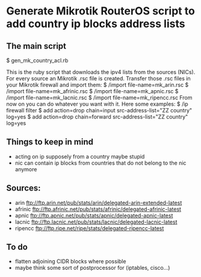 
# Generate Mikrotik RouterOS script to add country ip blocks address lists

## The main script
$ gen_mk_country_acl.rb

This is the ruby script that downloads the ipv4 lists from the sources (NICs).
For every source an Mikrotik .rsc file is created.
Transfer those .rsc files in your Mikrotik firewall and import them:
$ /import file-name=mk_arin.rsc
$ /import file-name=mk_afrinic.rsc
$ /import file-name=mk_apnic.rsc
$ /import file-name=mk_lacnic.rsc
$ /import file-name=mk_ripencc.rsc
From now on you can do whatever you want with it.
Here some examples:
$ /ip firewall filter
$ add action=drop chain=input src-address-list="ZZ country" log=yes
$ add action=drop chain=forward src-address-list="ZZ country" log=yes

## Things to keep in mind
- acting on ip supposely from a country maybe stupid
- nic can contain ip blocks from countries that do not belong to the nic anymore

## Sources:
- arin	ftp://ftp.arin.net/pub/stats/arin/delegated-arin-extended-latest
- afrinic	ftp://ftp.afrinic.net/pub/stats/afrinic/delegated-afrinic-latest
- apnic	ftp://ftp.apnic.net/pub/stats/apnic/delegated-apnic-latest
- lacnic	ftp://ftp.lacnic.net/pub/stats/lacnic/delegated-lacnic-latest
- ripencc	ftp://ftp.ripe.net/ripe/stats/delegated-ripencc-latest

## To do
- flatten adjoining CIDR blocks where possible
- maybe think some sort of postprocessor for (iptables, cisco...)

